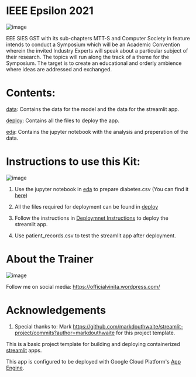 # IEEE Epsilon 2021

![image](https://user-images.githubusercontent.com/17146805/113475152-7b9d3080-9491-11eb-9dff-bf140b9f494a.png)


EEE SIES GST with its sub-chapters MTT-S and Computer Society in feature intends to conduct a Symposium which will be an Academic Convention wherein the invited Industry Experts will speak about a particular subject of their research. The topics will run along the track of a theme for the Symposium. The target is to create an educational and orderly ambience where ideas are addressed and exchanged.

#  Contents:

 [data](https://github.com/VinitaSilaparasetty/ieee_epsilon_2021/tree/master/data): Contains the data for the model and the data for the streamlit app.

 [deploy](https://github.com/VinitaSilaparasetty/ieee_epsilon_2021/tree/master/deploy): Contains all the files to deploy the app.

 [eda](https://github.com/VinitaSilaparasetty/ieee_epsilon_2021/tree/master/eda): Contains the jupyter notebook with the analysis and preperation of the data.


# Instructions to use this Kit:

![image](https://user-images.githubusercontent.com/17146805/113475203-be5f0880-9491-11eb-8cec-a67810719367.png)

1) Use the jupyter notebook in [eda](https://github.com/VinitaSilaparasetty/ieee_epsilon_2021/tree/master/eda) to prepare diabetes.csv (You can find it [here](https://github.com/VinitaSilaparasetty/ieee_epsilon_2021/tree/master/data))

2) All the files required for deployment can be found in [deploy](https://github.com/VinitaSilaparasetty/ieee_epsilon_2021/tree/master/deploy)

3) Follow the instructions in [Deploymnet Instructions](https://github.com/VinitaSilaparasetty/ieee_epsilon_2021/blob/master/Deployment%20Instructions.pdf) to deploy the streamlit app.

4) Use patient_records.csv to test the streamlit app after deployment.

# About the Trainer

![image](https://user-images.githubusercontent.com/17146805/113475176-9e2f4980-9491-11eb-832a-1e3431fe2dd8.png)

Follow me on social media: <https://officialvinita.wordpress.com/>


# Acknowledgements

1) Special thanks to: Mark https://github.com/markdouthwaite/streamlit-project/commits?author=markdouthwaite
for this project template.

This is a basic project template for building and deploying containerized [streamlit](https://docs.streamlit.io/en/stable/index.html) apps.

This app is configured to be deployed with Google Cloud Platform's [App Engine](https://cloud.google.com/appengine).


